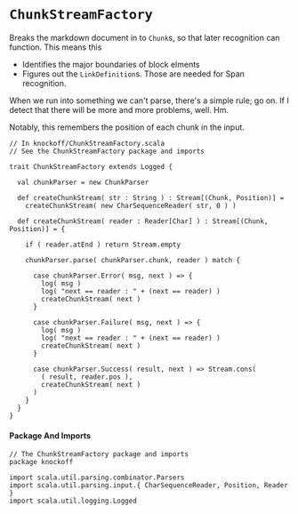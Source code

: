 # `ChunkStreamFactory` #

Breaks the markdown document in to `Chunk`s, so that later recognition can function.
This means this

* Identifies the major boundaries of block elments
* Figures out the `LinkDefinition`s. Those are needed for Span recognition.

When we run into something we can't parse, there's a simple rule; go on. If I detect
that there will be more and more problems, well. Hm.

Notably, this remembers the position of each chunk in the input.

    // In knockoff/ChunkStreamFactory.scala
    // See the ChunkStreamFactory package and imports
    
    trait ChunkStreamFactory extends Logged {

      val chunkParser = new ChunkParser

      def createChunkStream( str : String ) : Stream[(Chunk, Position)] =
        createChunkStream( new CharSequenceReader( str, 0 ) )
      
      def createChunkStream( reader : Reader[Char] ) : Stream[(Chunk, Position)] = {
          
        if ( reader.atEnd ) return Stream.empty
        
        chunkParser.parse( chunkParser.chunk, reader ) match {

          case chunkParser.Error( msg, next ) => {
            log( msg )
            log( "next == reader : " + (next == reader) )
            createChunkStream( next )
          }
          
          case chunkParser.Failure( msg, next ) => {
            log( msg )
            log( "next == reader : " + (next == reader) )
            createChunkStream( next )
          }
          
          case chunkParser.Success( result, next ) => Stream.cons(
            ( result, reader.pos ),
            createChunkStream( next )
          )
        }
      }
    }

#### Package And Imports

    // The ChunkStreamFactory package and imports
    package knockoff

    import scala.util.parsing.combinator.Parsers
    import scala.util.parsing.input.{ CharSequenceReader, Position, Reader }
    import scala.util.logging.Logged
